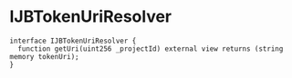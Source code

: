 # IJBTokenUriResolver

```
interface IJBTokenUriResolver {
  function getUri(uint256 _projectId) external view returns (string memory tokenUri);
}
```